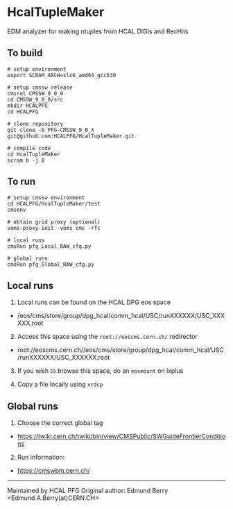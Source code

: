 # HcalTupleMaker
EDM analyzer for making ntuples from HCAL DIGIs and RecHits

## To build
```
# setup environment  
export SCRAM_ARCH=slc6_amd64_gcc530  

# setup cmssw release  
cmsrel CMSSW_9_0_0  
cd CMSSW_9_0_0/src  
mkdir HCALPFG  
cd HCALPFG  

# clone repository  
git clone -b PFG-CMSSW_9_0_X  git@github.com:HCALPFG/HcalTupleMaker.git  

# compile code  
cd HcalTupleMaker  
scram b -j 8
```

## To run
```
# setup cmssw environment  
cd HCALPFG/HcalTupleMaker/test  
cmsenv  

# obtain grid proxy (optional)  
voms-proxy-init -voms cms -rfc  

# local runs  
cmsRun pfg_Local_RAW_cfg.py

# global runs  
cmsRun pfg_Global_RAW_cfg.py
```

## Local runs

1. Local runs can be found on the HCAL DPG eos space
* /eos/cms/store/group/dpg_hcal/comm_hcal/USC/runXXXXXX/USC_XXXXXX.root

2. Access this space using the `root://eoscms.cern.ch/` redirector
* root://eoscms.cern.ch//eos/cms/store/group/dpg_hcal/comm_hcal/USC/runXXXXXX/USC_XXXXXX.root

3. If you wish to browse this space, do an `eosmount` on lxplus

4. Copy a file locally using `xrdcp`


## Global runs

1. Choose the correct global tag
* https://twiki.cern.ch/twiki/bin/view/CMSPublic/SWGuideFrontierConditions

2. Run information:
* https://cmswbm.cern.ch/

---------------
Maintained by HCAL PFG
Original author: Edmund Berry <Edmund.A.Berry(at)CERN.CH>
